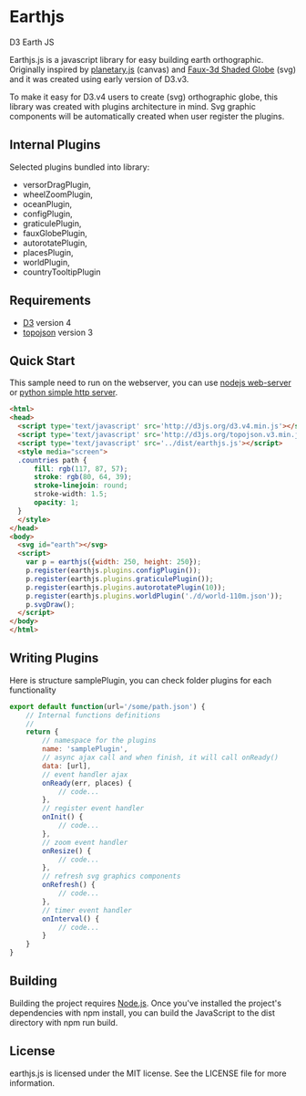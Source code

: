 # Earthjs
D3 Earth JS

Earthjs.js is a javascript library for easy building earth orthographic. Originally inspired by [planetary.js](https://github.com/BinaryMuse/planetary.js) (canvas) and [Faux-3d Shaded Globe](http://bl.ocks.org/dwtkns/4686432) (svg) and it was created using early version of D3.v3.

To make it easy for D3.v4 users to create (svg) orthographic globe, this library was created with plugins architecture in mind. Svg graphic components will be automatically created when user register the plugins.

## Internal Plugins
Selected plugins bundled into library:

* versorDragPlugin,
* wheelZoomPlugin,
* oceanPlugin,
* configPlugin,
* graticulePlugin,
* fauxGlobePlugin,
* autorotatePlugin,
* placesPlugin,
* worldPlugin,
* countryTooltipPlugin

## Requirements
* [D3](http://d3js.org/) version 4
* [topojson](https://github.com/topojson/topojson) version 3

## Quick Start
This sample need to run on the webserver, you can use [nodejs web-server](https://www.npmjs.com/package/http-server) or [python simple http server](http://2ality.com/2014/06/simple-http-server.html).
```html
<html>
<head>
  <script type='text/javascript' src='http://d3js.org/d3.v4.min.js'></script>
  <script type='text/javascript' src='http://d3js.org/topojson.v3.min.js'></script>
  <script type='text/javascript' src='../dist/earthjs.js'></script>
  <style media="screen">
  .countries path {
      fill: rgb(117, 87, 57);
      stroke: rgb(80, 64, 39);
      stroke-linejoin: round;
      stroke-width: 1.5;
      opacity: 1;
  }
  </style>
</head>
<body>
  <svg id="earth"></svg>
  <script>
    var p = earthjs({width: 250, height: 250});
    p.register(earthjs.plugins.configPlugin());
    p.register(earthjs.plugins.graticulePlugin());
    p.register(earthjs.plugins.autorotatePlugin(10));
    p.register(earthjs.plugins.worldPlugin('./d/world-110m.json'));
    p.svgDraw();
  </script>
</body>
</html>
```

## Writing Plugins
Here is structure samplePlugin, you can check folder plugins for each functionality
```javascript
export default function(url='/some/path.json') {
    // Internal functions definitions
    //
    return {
        // namespace for the plugins
        name: 'samplePlugin',
        // async ajax call and when finish, it will call onReady()
        data: [url],
        // event handler ajax
        onReady(err, places) {
            // code...
        },
        // register event handler
        onInit() {
            // code...
        },
        // zoom event handler
        onResize() {
            // code...
        },
        // refresh svg graphics components
        onRefresh() {
            // code...
        },
        // timer event handler
        onInterval() {
            // code...
        }        
    }
}
```

## Building
Building the project requires [Node.js](https://nodejs.org/en/). Once you've installed the project's dependencies with npm install, you can build the JavaScript to the dist directory with npm run build.

## License
earthjs.js is licensed under the MIT license. See the LICENSE file for more information.
